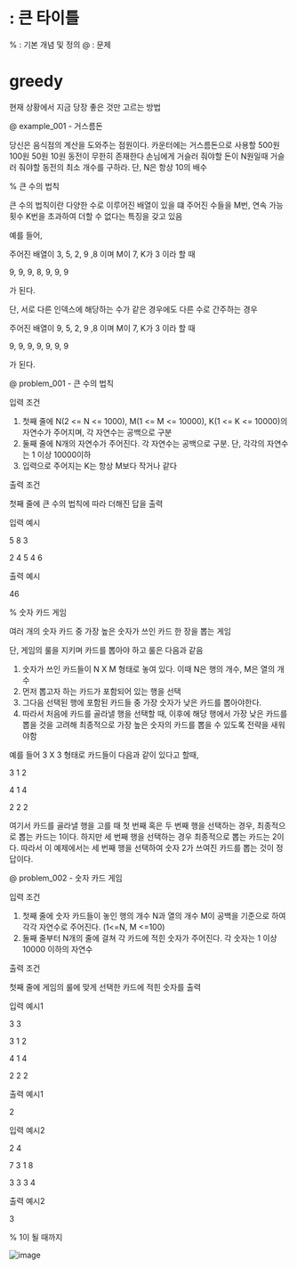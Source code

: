 # : 큰 타이틀
% : 기본 개념 및 정의
@ : 문제


# greedy
현재 상황에서 지금 당장 좋은 것만 고르는 방법


@ example_001 - 거스름돈

당신은 음식점의 계산을 도와주는 점원이다. 카운터에는 거스름돈으로 사용할 500원 100원 50원 10원 동전이 무한히 존재한다
손님에게 거슬러 줘야할 돈이 N원일때 거슬러 줘야할 동전의 최소 개수를 구하라. 단, N은 항상 10의 배수



% 큰 수의 법칙

큰 수의 법칙이란 다양한 수로 이루어진 배열이 있을 떄 주어진 수들을 M번, 연속 가능 횟수 K번을 초과하여 더할 수 없다는 특징을 갖고 있음

예를 들어,

주어진 배열이 3, 5, 2, 9 ,8 이며 M이 7, K가 3 이라 할 때

9, 9, 9, 8, 9, 9, 9

가 된다.

단, 서로 다른 인덱스에 해당하는 수가 같은 경우에도 다른 수로 간주하는 경우

주어진 배열이 9, 5, 2, 9 ,8 이며 M이 7, K가 3 이라 할 때

9, 9, 9, 9, 9, 9, 9

가 된다.







@ problem_001 - 큰 수의 법칙

입력 조건

1. 첫째 줄에 N(2 <= N <= 1000), M(1 <= M <= 10000), K(1 <= K <= 10000)의 자연수가 주어지며, 각 자연수는 공백으로 구분
2. 둘째 줄에 N개의 자연수가 주어진다. 각 자연수는 공백으로 구분. 단, 각각의 자연수는 1 이상 10000이하
3. 입력으로 주어지는 K는 항상 M보다 작거나 같다


출력 조건

첫째 줄에 큰 수의 법칙에 따라 더해진 답을 출력


입력 예시

5 8 3

2 4 5 4 6 

출력 예시

46




% 숫자 카드 게임

여러 개의 숫자 카드 중 가장 높은 숫자가 쓰인 카드 한 장을 뽑는 게임

단, 게임의 룰을 지키며 카드를 뽑아야 하고 룰은 다음과 같음

1. 숫자가 쓰인 카드들이 N X M 형태로 놓여 있다. 이때 N은 행의 개수, M은 열의 개수
2. 먼저 뽑고자 하는 카드가 포함되어 있는 행을 선택
3. 그다음 선택된 행에 포함된 카드들 중 가장 숫자가 낮은 카드를 뽑아야한다.
4. 따라서 처음에 카드를 골라낼 행을 선택할 때, 이후에 해당 행에서 가장 낮은 카드를 뽑을 것을 고려해 최종적으로 가장 높은 숫자의 카드를 뽑을 수 있도록 전략을 새워야함

예를 들어 3 X 3 형태로 카드들이 다음과 같이 있다고 할때,

3 1 2

4 1 4

2 2 2

여기서 카드를 골라낼 행을 고를 때 첫 번째 혹은 두 번째 행을 선택하는 경우, 최종적으로 뽑는 카드는 1이다.
하지만 세 번째 행을 선택하는 경우 최종적으로 뽑는 카드는 2이다. 따라서 이 예제에서는 세 번째 행을 선택하여 숫자 2가 쓰여진 카드를 뽑는 것이 정답이다.



@ problem_002 - 숫자 카드 게임

입력 조건

1. 첫째 줄에 숫자 카드들이 놓인 행의 개수 N과 열의 개수 M이 공백을 기준으로 하여 각각 자연수로 주어진다. (1<=N, M <=100)
2. 둘째 줄부터 N개의 줄에 걸쳐 각 카드에 적힌 숫자가 주어진다. 각 숫자는 1 이상 10000 이하의 자연수

출력 조건

첫째 줄에 게임의 룰에 맞게 선택한 카드에 적힌 숫자를 출력


입력 예시1

3 3

3 1 2

4 1 4

2 2 2

출력 예시1

2


입력 예시2

2 4

7 3 1 8

3 3 3 4



출력 예시2

3


% 1이 될 때까지


![image](https://user-images.githubusercontent.com/88085974/134919411-1e12545c-bf43-40eb-acbd-a8ad9573af8b.png)






